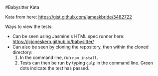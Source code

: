 #Babysitter Kata

Kata from here: https://gist.github.com/jameskbride/5482722

Ways to view the tests:
* Can be seen using Jasmine's HTML spec runner here: https://jcjoneskern.github.io/babysitter/
* Can also be seen by cloning the repository, then within the cloned directory:
  1. In the command line, run `npm install`.
  2. Tests can then be run by typing `gulp` in the command line. Green dots indicate the test has passed.
